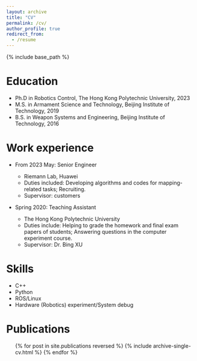 ```yaml
---
layout: archive
title: "CV"
permalink: /cv/
author_profile: true
redirect_from:
  - /resume
---
```


{% include base_path %}

Education
======
* Ph.D in Robotics Control, The Hong Kong Polytechnic University, 2023
* M.S. in Armament Science and Technology, Beijing Institute of Technology, 2019
* B.S. in Weapon Systems and Engineering, Beijing Institute of Technology, 2016

Work experience
======

* From 2023 May: Senior Engineer
  * Riemann Lab, Huawei 
  * Duties included: Developing algorithms and codes for mapping-related tasks; Recruiting.
  * Supervisor: customers
    
* Spring 2020: Teaching Assistant
  * The Hong Kong Polytechnic University
  * Duties include: Helping to grade the homework and final exam papers of students; Answering questions in the computer experiment course.
  * Supervisor: Dr. Bing XU
  
Skills
======
* C++
* Python
* ROS/Linux
* Hardware (Robotics) experiment/System debug

Publications
======
  <ul>{% for post in site.publications reversed %}
    {% include archive-single-cv.html %}
  {% endfor %}</ul>
